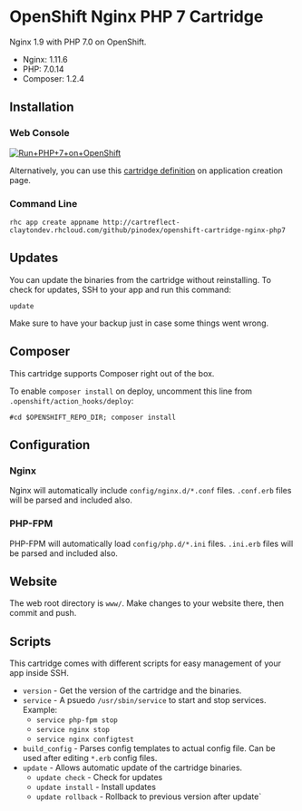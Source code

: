 # OpenShift Nginx PHP 7 Cartridge
Nginx 1.9 with PHP 7.0 on OpenShift.

* Nginx: 1.11.6
* PHP: 7.0.14
* Composer: 1.2.4

## Installation

### Web Console
<a href="https://openshift.redhat.com/app/console/application_type/custom?cartridges%5B%5D=http://cartreflect-claytondev.rhcloud.com/github/pinodex/openshift-cartridge-nginx-php7&amp;name=php"><img alt="Run+PHP+7+on+OpenShift" src="https://launch-shifter.rhcloud.com/launch/light/Run%20PHP%207%20on.svg" /></a>

Alternatively, you can use this [cartridge definition](http://cartreflect-claytondev.rhcloud.com/github/pinodex/openshift-cartridge-nginx-php7) on application creation page.


### Command Line
```
rhc app create appname http://cartreflect-claytondev.rhcloud.com/github/pinodex/openshift-cartridge-nginx-php7
```

## Updates
You can update the binaries from the cartridge without reinstalling. To check for updates, SSH to your app and run this command:

```
update
```
Make sure to have your backup just in case some things went wrong.

## Composer
This cartridge supports Composer right out of the box.

To enable `composer install` on deploy, uncomment this line from `.openshift/action_hooks/deploy`:

```
#cd $OPENSHIFT_REPO_DIR; composer install
```

## Configuration

### Nginx
Nginx will automatically include `config/nginx.d/*.conf` files. `.conf.erb` files will be parsed and included also.

### PHP-FPM
PHP-FPM will automatically load `config/php.d/*.ini` files. `.ini.erb` files will be parsed and included also.

## Website
The web root directory is `www/`. Make changes to your website there, then commit and push.

## Scripts
This cartridge comes with different scripts for easy management of your app inside SSH.

* `version` - Get the version of the cartridge and the binaries.
* `service` - A psuedo `/usr/sbin/service` to start and stop services. Example:
    * `service php-fpm stop`
    * `service nginx stop`
    * `service nginx configtest`
* `build_config` - Parses config templates to actual config file. Can be used after editing `*.erb` config files.
* `update` - Allows automatic update of the cartridge binaries.
    * `update check` - Check for updates
    * `update install` - Install updates
    * `update rollback` - Rollback to previous version after update`

